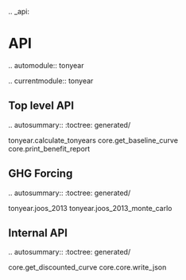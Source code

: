 .. _api:

API
===

.. automodule:: tonyear

.. currentmodule:: tonyear

Top level API
-------------

.. autosummary::
   :toctree: generated/

   tonyear.calculate_tonyears
   core.get_baseline_curve
   core.print_benefit_report


GHG Forcing
-----------

.. autosummary::
   :toctree: generated/

   tonyear.joos_2013
   tonyear.joos_2013_monte_carlo

Internal API
------------

.. autosummary::
   :toctree: generated/

   core.get_discounted_curve
   core.core.write_json
